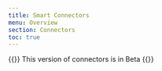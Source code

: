 ```yaml
---
title: Smart Connectors
menu: Overview
section: Connectors
toc: true
---
```


{{<caution>}}
This version of connectors is in Beta
{{</caution>}}

